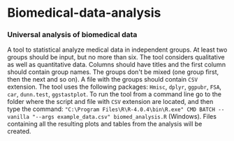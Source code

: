 # Biomedical-data-analysis
### Universal analysis of biomedical data

A tool to statistical analyze medical data in independent groups. At least two groups should be input, but no more than six. The tool considers qualitative as well as quantitative data. Columns should have titles and the first column should contain group names. The groups don't be mixed (one group first, then the next and so on). A file with the groups should contain `CSV` extension. The tool uses the following packages: `Hmisc`, `dplyr`, `ggpubr`, `FSA`, `car`, `dunn.test`, `ggstastplot`. To run the tool from a command line go to the folder where the script and file with `CSV` extension are located, and then type the command: 
`"C:\Program Files\R\R-4.0.4\bin\R.exe" CMD BATCH --vanilla "--args example_data.csv" biomed_analysis.R` (Windows). Files containing all the resulting plots and tables from the analysis will be created.


